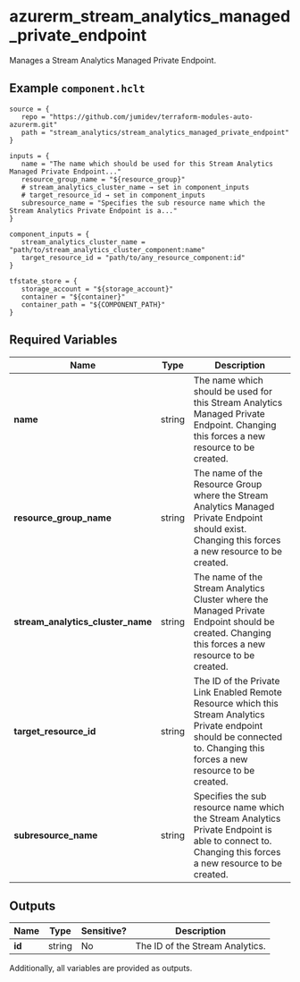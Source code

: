# azurerm_stream_analytics_managed_private_endpoint

Manages a Stream Analytics Managed Private Endpoint.

## Example `component.hclt`

```hcl
source = {
   repo = "https://github.com/jumidev/terraform-modules-auto-azurerm.git"   
   path = "stream_analytics/stream_analytics_managed_private_endpoint"   
}

inputs = {
   name = "The name which should be used for this Stream Analytics Managed Private Endpoint..."   
   resource_group_name = "${resource_group}"   
   # stream_analytics_cluster_name → set in component_inputs
   # target_resource_id → set in component_inputs
   subresource_name = "Specifies the sub resource name which the Stream Analytics Private Endpoint is a..."   
}

component_inputs = {
   stream_analytics_cluster_name = "path/to/stream_analytics_cluster_component:name"   
   target_resource_id = "path/to/any_resource_component:id"   
}

tfstate_store = {
   storage_account = "${storage_account}"   
   container = "${container}"   
   container_path = "${COMPONENT_PATH}"   
}

```

## Required Variables

| Name | Type |  Description |
| ---- | --------- |  ----------- |
| **name** | string |  The name which should be used for this Stream Analytics Managed Private Endpoint. Changing this forces a new resource to be created. | 
| **resource_group_name** | string |  The name of the Resource Group where the Stream Analytics Managed Private Endpoint should exist. Changing this forces a new resource to be created. | 
| **stream_analytics_cluster_name** | string |  The name of the Stream Analytics Cluster where the Managed Private Endpoint should be created. Changing this forces a new resource to be created. | 
| **target_resource_id** | string |  The ID of the Private Link Enabled Remote Resource which this Stream Analytics Private endpoint should be connected to. Changing this forces a new resource to be created. | 
| **subresource_name** | string |  Specifies the sub resource name which the Stream Analytics Private Endpoint is able to connect to. Changing this forces a new resource to be created. | 



## Outputs

| Name | Type | Sensitive? | Description |
| ---- | ---- | --------- | --------- |
| **id** | string | No  | The ID of the Stream Analytics. | 

Additionally, all variables are provided as outputs.
